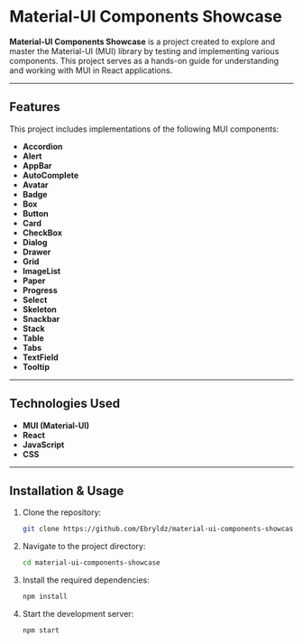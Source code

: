 # Material-UI Components Showcase

**Material-UI Components Showcase** is a project created to explore and master the Material-UI (MUI) library by testing and implementing various components. This project serves as a hands-on guide for understanding and working with MUI in React applications.

---

## Features

This project includes implementations of the following MUI components:

- **Accordion**
- **Alert**  
- **AppBar**
- **AutoComplete**
- **Avatar**  
- **Badge**  
- **Box**  
- **Button**  
- **Card**  
- **CheckBox**  
- **Dialog**  
- **Drawer** 
- **Grid**  
- **ImageList**
- **Paper**  
- **Progress**  
- **Select**  
- **Skeleton**  
- **Snackbar**  
- **Stack**  
- **Table**  
- **Tabs**  
- **TextField**  
- **Tooltip**  

---

## Technologies Used

- **MUI (Material-UI)**  
- **React**  
- **JavaScript**  
- **CSS**  

---

## Installation & Usage

1. Clone the repository:
   ```bash
   git clone https://github.com/Ebryldz/material-ui-components-showcase.git
   ```  
2. Navigate to the project directory:
   ```bash
   cd material-ui-components-showcase
   ```  
3. Install the required dependencies:
   ```bash
   npm install
   ```  
4. Start the development server:
   ```bash
   npm start
   ```  
